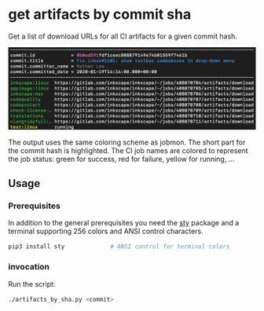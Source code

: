 # get artifacts by commit sha

Get a list of download URLs for all CI artifacts for a given commit hash.

![artifacts_by_sha1](artifacts_by_sha1.png)

The output uses the same coloring scheme as jobmon. The short part for the commit hash is highlighted. The CI job names are colored to represent the job status: green for success, red for failure, yellow for running, ...

## Usage

### Prerequisites

In addition to the general prerequisites you need the [sty](https://sty.mewo.dev/index.html) package and a terminal supporting 256 colors and ANSI control characters.

```bash
pip3 install sty             # ANSI control for terminal colors
```

### invocation

Run the script:

```bash
./artifacts_by_sha.py <commit>
```
